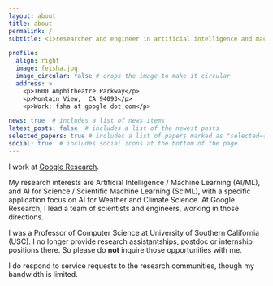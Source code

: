 ```yaml
---
layout: about
title: about
permalink: /
subtitle: <i>researcher and engineer in artificial intelligence and machine learning</i>

profile:
  align: right
  image: feisha.jpg
  image_circular: false # crops the image to make it circular
  address: >
    <p>1600 Amphitheatre Parkway</p>
    <p>Montain View,  CA 94093</p>
    <p>Work: fsha at google dot com</p>

news: true  # includes a list of news items
latest_posts: false  # includes a list of the newest posts
selected_papers: true # includes a list of papers marked as "selected={true}"
social: true  # includes social icons at the bottom of the page
---
```


I work at <a href='http://research.google.com'>Google Research</a>. 

My research interests are Artificial Intelligence / Machine Learning (AI/ML), and AI for Science / Scientific Machine Learning (SciML), with a specific application focus on AI for Weather and Climate Science.  At Google Research, I lead a team of scientists and engineers, working in those directions. 

I was a Professor of Computer Science at University of Southern California (USC). I no longer provide research assistantships, postdoc or internship positions there. So please do <b>not</b> inquire those opportunities with me.

I do respond to service requests to the research communities, though my bandwidth is limited.
